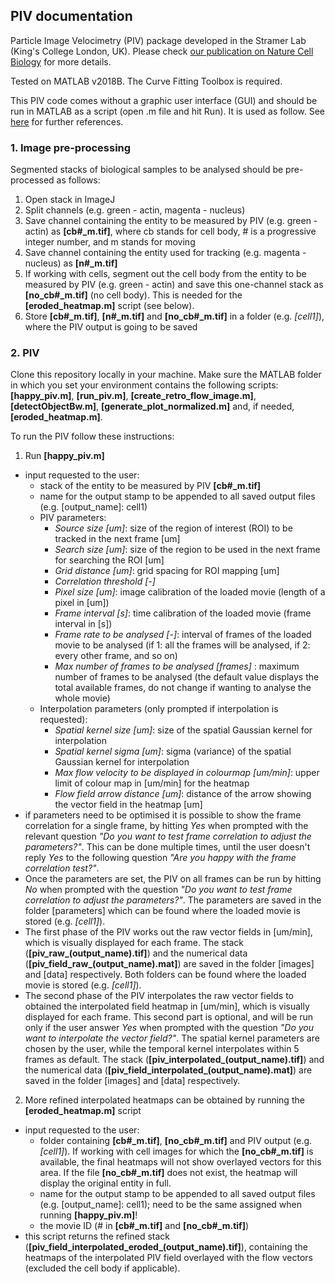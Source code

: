 ## PIV documentation

Particle Image Velocimetry (PIV) package developed in the Stramer Lab (King's College London, UK). Please check [our publication on Nature Cell Biology](https://www.nature.com/articles/s41556-019-0411-5) for more details.

Tested on MATLAB v2018B. The Curve Fitting Toolbox is required.

This PIV code comes without a graphic user interface (GUI) and should be run in MATLAB as a script (open .m file and hit Run). It is used as follow.
See [here](https://www.sciencedirect.com/science/article/pii/S0092867415001816?via%3Dihub#app2) for further references.

### 1. Image pre-processing
Segmented stacks of biological samples to be analysed should be pre-processed as follows:

1. Open stack in ImageJ
2. Split channels (e.g. green - actin, magenta - nucleus)
3. Save channel containing the entity to be measured by PIV (e.g. green - actin) as **[cb#\_m.tif]**, where cb stands for cell body, # is a progressive integer number, and m stands for moving
4. Save channel containing the entity used for tracking (e.g. magenta - nucleus) as **[n#_m.tif]**
5. If working with cells, segment out the cell body from the entity to be measured by PIV (e.g. green - actin) and save this one-channel stack as **[no_cb#\_m.tif]** (no cell body). This is needed for the **[eroded_heatmap.m]** script (see below).
6. Store **[cb#\_m.tif]**, **[n#_m.tif]** and **[no_cb#\_m.tif]** in a folder (e.g. _[cell1]_), where the PIV output is going to be saved

### 2. PIV
Clone this repository locally in your machine. Make sure the MATLAB folder in which you set your environment contains the following scripts: **[happy_piv.m]**, **[run_piv.m]**, **[create_retro_flow_image.m]**, **[detectObjectBw.m]**, **[generate_plot_normalized.m]** and, if needed, **[eroded_heatmap.m]**.

To run the PIV follow these instructions:

1. Run **[happy_piv.m]**
  - input requested to the user:
    + stack of the entity to be measured by PIV **[cb#\_m.tif]**
    + name for the output stamp to be appended to all saved output files (e.g. [output_name]: cell1)
    + PIV parameters:
      - _Source size [um]_: size of the region of interest (ROI) to be tracked in the next frame [um]
      - _Search size [um]_: size of the region to be used in the next frame for searching the ROI [um]
      - _Grid distance [um]_: grid spacing for ROI mapping [um]
      - _Correlation threshold [-]_
      - _Pixel size [um]_: image calibration of the loaded movie (length of a pixel in [um])
      - _Frame interval [s]_: time calibration of the loaded movie (frame interval in [s])
      - _Frame rate to be analysed [-]_: interval of frames of the loaded movie to be analysed (if 1: all the frames will be analysed, if 2: every other frame, and so on)
      - _Max number of frames to be analysed [frames]_ : maximum number of frames to be analysed (the default value displays the total available frames, do not change if wanting to analyse the whole movie)
    + Interpolation parameters (only prompted if interpolation is requested):
      - _Spatial kernel size [um]_: size of the spatial Gaussian kernel for interpolation
      - _Spatial kernel sigma [um]_: sigma (variance) of the spatial Gaussian kernel for interpolation
      - _Max flow velocity to be displayed in colourmap [um/min]_: upper limit of colour map in [um/min] for the heatmap
      - _Flow field arrow distance [um]_: distance of the arrow showing the vector field in the heatmap [um]
  - if parameters need to be optimised it is possible to show the frame correlation for a single frame, by hitting _Yes_ when prompted with the relevant question _"Do you want to test frame correlation to adjust the parameters?"_. This can be done multiple times, until the user doesn't reply _Yes_ to the following question _"Are you happy with the frame correlation test?"_.
  - Once the parameters are set, the PIV on all frames can be run by hitting _No_ when prompted with the question _"Do you want to test frame correlation to adjust the parameters?"_. The parameters are saved in the folder [parameters] which can be found where the loaded movie is stored (e.g. _[cell1]_).
  - The first phase of the PIV works out the raw vector fields in [um/min], which is visually displayed for each frame. The stack (**[piv_raw_(output_name).tif]**) and the numerical data (**[piv_field_raw_(output_name).mat]**) are saved in the folder [images] and [data] respectively. Both folders can be found where the loaded movie is stored (e.g. _[cell1]_).
  - The second phase of the PIV interpolates the raw vector fields to obtained the interpolated field heatmap in [um/min], which is visually displayed for each frame. This second part is optional, and will be run only if the user answer _Yes_ when prompted with the question _"Do you want to interpolate the vector field?"_. The spatial kernel parameters are chosen by the user, while the temporal kernel interpolates within 5 frames as default. The stack (**[piv_interpolated_(output_name).tif]**) and the numerical data (**[piv_field_interpolated_(output_name).mat]**) are saved in the folder [images] and [data] respectively.  

2. More refined interpolated heatmaps can be obtained by running the **[eroded_heatmap.m]** script
  - input requested to the user:
    + folder containing **[cb#\_m.tif]**, **[no_cb#\_m.tif]** and PIV output (e.g. _[cell1]_). If working with cell images for which the **[no_cb#\_m.tif]** is available, the final heatmaps will not show overlayed vectors for this area. If the file **[no_cb#\_m.tif]** does not exist, the heatmap will display the original entity in full.
    + name for the output stamp to be appended to all saved output files (e.g. [output_name]: cell1); need to be the same assigned when running **[happy_piv.m]**!
    + the movie ID (# in **[cb#\_m.tif]** and **[no_cb#\_m.tif]**)
  - this script returns the refined stack (**[piv_field_interpolated_eroded_(output_name).tif]**), containing the heatmaps of the interpolated PIV field overlayed with the flow vectors (excluded the cell body if applicable).
